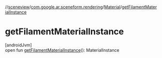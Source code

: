 //[sceneview](../../../index.md)/[com.google.ar.sceneform.rendering](../index.md)/[Material](index.md)/[getFilamentMaterialInstance](get-filament-material-instance.md)

# getFilamentMaterialInstance

[androidJvm]\
open fun [getFilamentMaterialInstance](get-filament-material-instance.md)(): MaterialInstance
